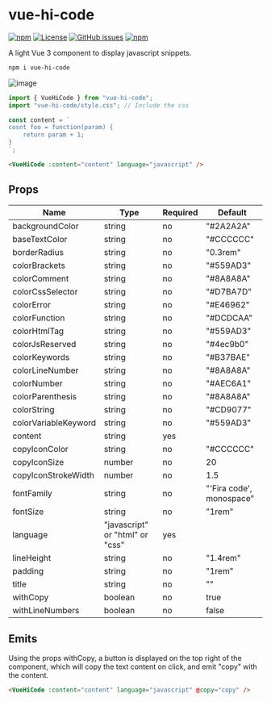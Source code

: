 # vue-hi-code

[![npm](https://img.shields.io/npm/v/vue-hi-code)](https://github.com/graphieros/vue-hi-code)
[![License](https://img.shields.io/badge/license-MIT-green)](https://github.com/graphieros/vue-hi-code?tab=MIT-1-ov-file#readme)
[![GitHub issues](https://img.shields.io/github/issues/graphieros/vue-hi-code)](https://github.com/graphieros/vue-hi-code/issues)
[![npm](https://img.shields.io/npm/dt/vue-hi-code)](https://github.com/graphieros/vue-hi-code)

A light Vue 3 component to display javascript snippets.

```sh
npm i vue-hi-code
```

![image](https://github.com/user-attachments/assets/07707d06-8285-44a4-a607-192346dfd133)

```js
import { VueHiCode } from "vue-hi-code";
import "vue-hi-code/style.css"; // Include the css

const content = `
cosnt foo = function(param) {
    return param + 1;
}
`;
```

```html
<VueHiCode :content="content" language="javascript" />
```

## Props

| Name                 | Type                            | Required | Default                  |
| -------------------- | ------------------------------- | -------- | ------------------------ |
| backgroundColor      | string                          | no       | "#2A2A2A"                |
| baseTextColor        | string                          | no       | "#CCCCCC"                |
| borderRadius         | string                          | no       | "0.3rem"                 |
| colorBrackets        | string                          | no       | "#559AD3"                |
| colorComment         | string                          | no       | "#8A8A8A"                |
| colorCssSelector     | string                          | no       | "#D7BA7D"                |
| colorError           | string                          | no       | "#E46962"                |
| colorFunction        | string                          | no       | "#DCDCAA"                |
| colorHtmlTag         | string                          | no       | "#559AD3"                |
| colorJsReserved      | string                          | no       | "#4ec9b0"                |
| colorKeywords        | string                          | no       | "#B37BAE"                |
| colorLineNumber      | string                          | no       | "#8A8A8A"                |
| colorNumber          | string                          | no       | "#AEC6A1"                |
| colorParenthesis     | string                          | no       | "#8A8A8A"                |
| colorString          | string                          | no       | "#CD9077"                |
| colorVariableKeyword | string                          | no       | "#559AD3"                |
| content              | string                          | yes      |                          |
| copyIconColor        | string                          | no       | "#CCCCCC"                |
| copyIconSize         | number                          | no       | 20                       |
| copyIconStrokeWidth  | number                          | no       | 1.5                      |
| fontFamily           | string                          | no       | "'Fira code', monospace" |
| fontSize             | string                          | no       | "1rem"                   |
| language             | "javascript" or "html" or "css" | yes      |                          |
| lineHeight           | string                          | no       | "1.4rem"                 |
| padding              | string                          | no       | "1rem"                   |
| title                | string                          | no       | ""                       |
| withCopy             | boolean                         | no       | true                     |
| withLineNumbers      | boolean                         | no       | false                    |

## Emits

Using the props withCopy, a button is displayed on the top right of the component, which will copy the text content on click, and emit "copy" with the content.

```html
<VueHiCode :content="content" language="javascript" @copy="copy" />
```
